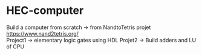 # HEC-computer
Build a computer from scratch -> from NandtoTetris projet https://www.nand2tetris.org/<br/>
Project1 -> elementary logic gates using HDL 
Projet2 -> Build adders and LU of CPU
